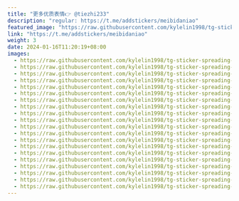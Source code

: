 ```yaml
---
title: "更多优质表情👉 @tiezhi233"
description: "regular: https://t.me/addstickers/meibidaniao"
featured_image: "https://raw.githubusercontent.com/kylelin1998/tg-sticker-spreading-worldwide-images/main/img/ca8a8780-fb7d-4e58-a2e4-90082c916c37.jpg"
link: "https://t.me/addstickers/meibidaniao"
weight: 3
date: 2024-01-16T11:20:19+08:00
images:
  - https://raw.githubusercontent.com/kylelin1998/tg-sticker-spreading-worldwide-images/main/img/ca8a8780-fb7d-4e58-a2e4-90082c916c37.jpg
  - https://raw.githubusercontent.com/kylelin1998/tg-sticker-spreading-worldwide-images/main/img/054aa795-9ee8-484d-b291-be2f5b2f91d6.jpg
  - https://raw.githubusercontent.com/kylelin1998/tg-sticker-spreading-worldwide-images/main/img/8249a607-2a27-4714-80fb-109688a18809.jpg
  - https://raw.githubusercontent.com/kylelin1998/tg-sticker-spreading-worldwide-images/main/img/00eff99c-6bdb-40a0-b0e7-f65622a96267.jpg
  - https://raw.githubusercontent.com/kylelin1998/tg-sticker-spreading-worldwide-images/main/img/57ef5fbc-4ad4-4066-a953-e3dcca60bbbe.jpg
  - https://raw.githubusercontent.com/kylelin1998/tg-sticker-spreading-worldwide-images/main/img/fcca1347-235e-4480-959f-8c9cc39142a1.jpg
  - https://raw.githubusercontent.com/kylelin1998/tg-sticker-spreading-worldwide-images/main/img/345537db-f51f-4080-bb8c-84f112c0df4c.jpg
  - https://raw.githubusercontent.com/kylelin1998/tg-sticker-spreading-worldwide-images/main/img/dc023fc4-b45b-4981-8fa0-e1c487531fbd.jpg
  - https://raw.githubusercontent.com/kylelin1998/tg-sticker-spreading-worldwide-images/main/img/b722b8aa-9e79-4760-8370-e4be5dedfa6f.jpg
  - https://raw.githubusercontent.com/kylelin1998/tg-sticker-spreading-worldwide-images/main/img/8dd23a27-d358-4e1c-9686-1532ea5d993a.jpg
  - https://raw.githubusercontent.com/kylelin1998/tg-sticker-spreading-worldwide-images/main/img/676f54f3-4950-4768-a24d-3272863acda0.jpg
  - https://raw.githubusercontent.com/kylelin1998/tg-sticker-spreading-worldwide-images/main/img/bb62b4d3-d4e3-4ac1-afb0-616b22ce3a04.jpg
  - https://raw.githubusercontent.com/kylelin1998/tg-sticker-spreading-worldwide-images/main/img/f710e7e1-05c9-46c4-94ad-fe7faba7db6d.jpg
  - https://raw.githubusercontent.com/kylelin1998/tg-sticker-spreading-worldwide-images/main/img/c4604b1a-3186-4439-9430-f185bc42e57d.jpg
  - https://raw.githubusercontent.com/kylelin1998/tg-sticker-spreading-worldwide-images/main/img/2c3bac9e-c71d-4d6a-903b-ee8b48201749.jpg
  - https://raw.githubusercontent.com/kylelin1998/tg-sticker-spreading-worldwide-images/main/img/62840de3-aa0c-4a6d-89bf-678a6a6f4c2e.jpg
  - https://raw.githubusercontent.com/kylelin1998/tg-sticker-spreading-worldwide-images/main/img/32a4b423-875a-4557-95f8-38a2f03acc1f.jpg
  - https://raw.githubusercontent.com/kylelin1998/tg-sticker-spreading-worldwide-images/main/img/334099b7-7ef5-4f3a-bd6f-937172ecdd7e.jpg
  - https://raw.githubusercontent.com/kylelin1998/tg-sticker-spreading-worldwide-images/main/img/6fa595cb-b300-4e3b-b767-a30972b6a255.jpg
  - https://raw.githubusercontent.com/kylelin1998/tg-sticker-spreading-worldwide-images/main/img/b64aaf88-87a5-4618-8c36-6fd3d8e2f086.jpg
---
```

